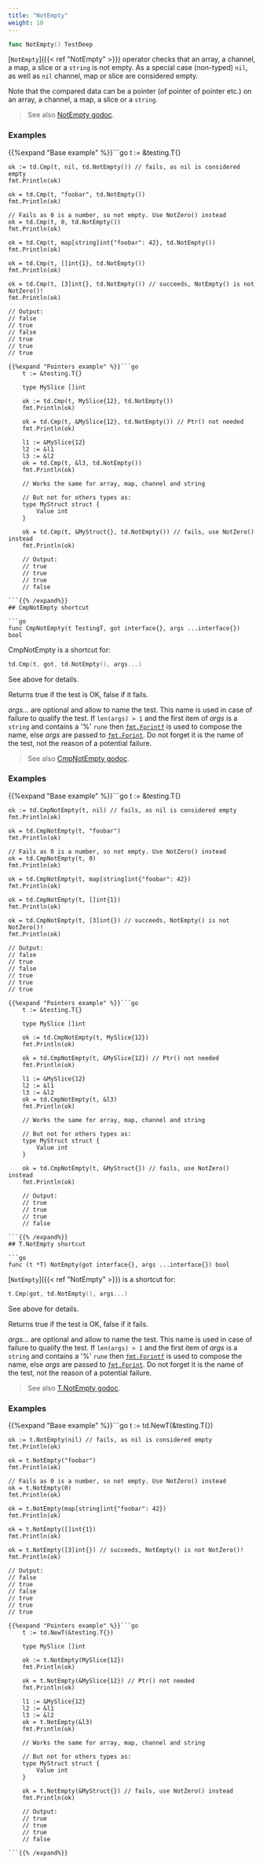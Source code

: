 ```yaml
---
title: "NotEmpty"
weight: 10
---
```


```go
func NotEmpty() TestDeep
```

[`NotEmpty`]({{< ref "NotEmpty" >}}) operator checks that an array, a channel, a map, a slice
or a `string` is not empty. As a special case (non-typed) `nil`, as
well as `nil` channel, map or slice are considered empty.

Note that the compared data can be a pointer (of pointer of pointer
etc.) on an array, a channel, a map, a slice or a `string`.


> See also [<i class='fas fa-book'></i> NotEmpty godoc](https://godoc.org/github.com/maxatome/go-testdeep/td#NotEmpty).

### Examples

{{%expand "Base example" %}}```go
	t := &testing.T{}

	ok := td.Cmp(t, nil, td.NotEmpty()) // fails, as nil is considered empty
	fmt.Println(ok)

	ok = td.Cmp(t, "foobar", td.NotEmpty())
	fmt.Println(ok)

	// Fails as 0 is a number, so not empty. Use NotZero() instead
	ok = td.Cmp(t, 0, td.NotEmpty())
	fmt.Println(ok)

	ok = td.Cmp(t, map[string]int{"foobar": 42}, td.NotEmpty())
	fmt.Println(ok)

	ok = td.Cmp(t, []int{1}, td.NotEmpty())
	fmt.Println(ok)

	ok = td.Cmp(t, [3]int{}, td.NotEmpty()) // succeeds, NotEmpty() is not NotZero()!
	fmt.Println(ok)

	// Output:
	// false
	// true
	// false
	// true
	// true
	// true

```{{% /expand%}}
{{%expand "Pointers example" %}}```go
	t := &testing.T{}

	type MySlice []int

	ok := td.Cmp(t, MySlice{12}, td.NotEmpty())
	fmt.Println(ok)

	ok = td.Cmp(t, &MySlice{12}, td.NotEmpty()) // Ptr() not needed
	fmt.Println(ok)

	l1 := &MySlice{12}
	l2 := &l1
	l3 := &l2
	ok = td.Cmp(t, &l3, td.NotEmpty())
	fmt.Println(ok)

	// Works the same for array, map, channel and string

	// But not for others types as:
	type MyStruct struct {
		Value int
	}

	ok = td.Cmp(t, &MyStruct{}, td.NotEmpty()) // fails, use NotZero() instead
	fmt.Println(ok)

	// Output:
	// true
	// true
	// true
	// false

```{{% /expand%}}
## CmpNotEmpty shortcut

```go
func CmpNotEmpty(t TestingT, got interface{}, args ...interface{}) bool
```

CmpNotEmpty is a shortcut for:

```go
td.Cmp(t, got, td.NotEmpty(), args...)
```

See above for details.

Returns true if the test is OK, false if it fails.

*args...* are optional and allow to name the test. This name is
used in case of failure to qualify the test. If `len(args) > 1` and
the first item of *args* is a `string` and contains a '%' `rune` then
[`fmt.Fprintf`](https://golang.org/pkg/fmt/#Fprintf) is used to compose the name, else *args* are passed to
[`fmt.Fprint`](https://golang.org/pkg/fmt/#Fprint). Do not forget it is the name of the test, not the
reason of a potential failure.


> See also [<i class='fas fa-book'></i> CmpNotEmpty godoc](https://godoc.org/github.com/maxatome/go-testdeep/td#CmpNotEmpty).

### Examples

{{%expand "Base example" %}}```go
	t := &testing.T{}

	ok := td.CmpNotEmpty(t, nil) // fails, as nil is considered empty
	fmt.Println(ok)

	ok = td.CmpNotEmpty(t, "foobar")
	fmt.Println(ok)

	// Fails as 0 is a number, so not empty. Use NotZero() instead
	ok = td.CmpNotEmpty(t, 0)
	fmt.Println(ok)

	ok = td.CmpNotEmpty(t, map[string]int{"foobar": 42})
	fmt.Println(ok)

	ok = td.CmpNotEmpty(t, []int{1})
	fmt.Println(ok)

	ok = td.CmpNotEmpty(t, [3]int{}) // succeeds, NotEmpty() is not NotZero()!
	fmt.Println(ok)

	// Output:
	// false
	// true
	// false
	// true
	// true
	// true

```{{% /expand%}}
{{%expand "Pointers example" %}}```go
	t := &testing.T{}

	type MySlice []int

	ok := td.CmpNotEmpty(t, MySlice{12})
	fmt.Println(ok)

	ok = td.CmpNotEmpty(t, &MySlice{12}) // Ptr() not needed
	fmt.Println(ok)

	l1 := &MySlice{12}
	l2 := &l1
	l3 := &l2
	ok = td.CmpNotEmpty(t, &l3)
	fmt.Println(ok)

	// Works the same for array, map, channel and string

	// But not for others types as:
	type MyStruct struct {
		Value int
	}

	ok = td.CmpNotEmpty(t, &MyStruct{}) // fails, use NotZero() instead
	fmt.Println(ok)

	// Output:
	// true
	// true
	// true
	// false

```{{% /expand%}}
## T.NotEmpty shortcut

```go
func (t *T) NotEmpty(got interface{}, args ...interface{}) bool
```

[`NotEmpty`]({{< ref "NotEmpty" >}}) is a shortcut for:

```go
t.Cmp(got, td.NotEmpty(), args...)
```

See above for details.

Returns true if the test is OK, false if it fails.

*args...* are optional and allow to name the test. This name is
used in case of failure to qualify the test. If `len(args) > 1` and
the first item of *args* is a `string` and contains a '%' `rune` then
[`fmt.Fprintf`](https://golang.org/pkg/fmt/#Fprintf) is used to compose the name, else *args* are passed to
[`fmt.Fprint`](https://golang.org/pkg/fmt/#Fprint). Do not forget it is the name of the test, not the
reason of a potential failure.


> See also [<i class='fas fa-book'></i> T.NotEmpty godoc](https://godoc.org/github.com/maxatome/go-testdeep/td#T.NotEmpty).

### Examples

{{%expand "Base example" %}}```go
	t := td.NewT(&testing.T{})

	ok := t.NotEmpty(nil) // fails, as nil is considered empty
	fmt.Println(ok)

	ok = t.NotEmpty("foobar")
	fmt.Println(ok)

	// Fails as 0 is a number, so not empty. Use NotZero() instead
	ok = t.NotEmpty(0)
	fmt.Println(ok)

	ok = t.NotEmpty(map[string]int{"foobar": 42})
	fmt.Println(ok)

	ok = t.NotEmpty([]int{1})
	fmt.Println(ok)

	ok = t.NotEmpty([3]int{}) // succeeds, NotEmpty() is not NotZero()!
	fmt.Println(ok)

	// Output:
	// false
	// true
	// false
	// true
	// true
	// true

```{{% /expand%}}
{{%expand "Pointers example" %}}```go
	t := td.NewT(&testing.T{})

	type MySlice []int

	ok := t.NotEmpty(MySlice{12})
	fmt.Println(ok)

	ok = t.NotEmpty(&MySlice{12}) // Ptr() not needed
	fmt.Println(ok)

	l1 := &MySlice{12}
	l2 := &l1
	l3 := &l2
	ok = t.NotEmpty(&l3)
	fmt.Println(ok)

	// Works the same for array, map, channel and string

	// But not for others types as:
	type MyStruct struct {
		Value int
	}

	ok = t.NotEmpty(&MyStruct{}) // fails, use NotZero() instead
	fmt.Println(ok)

	// Output:
	// true
	// true
	// true
	// false

```{{% /expand%}}
